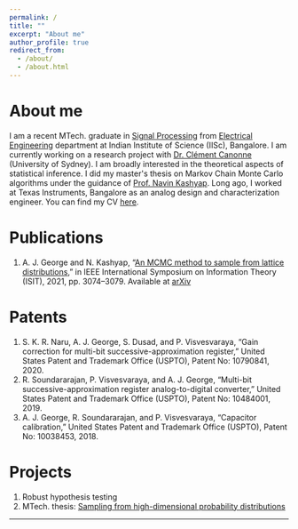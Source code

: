 ```yaml
---
permalink: /
title: ""
excerpt: "About me"
author_profile: true
redirect_from: 
  - /about/
  - /about.html
---
```




About me
======
I am a recent MTech. graduate in [Signal Processing](https://ee.iisc.ac.in/m-tech-programme-signal-processing/) from [Electrical Engineering](https://ee.iisc.ac.in/) department at Indian Institute of Science (IISc), Bangalore. I am currently working on a research project with [Dr. Clément Canonne](https://ccanonne.github.io/) (University of Sydney). I am broadly interested in the theoretical aspects of statistical inference. I did my master's thesis on Markov Chain Monte Carlo algorithms under the guidance of [Prof. Navin Kashyap](https://ece.iisc.ac.in/~nkashyap/). Long ago, I worked at Texas Instruments, Bangalore as an analog design and characterization engineer. You can find my CV [here](https://anandjez.github.io/files/CV_Anand.pdf). 

Publications
======

1. A. J. George and N. Kashyap, “[An MCMC method to sample from lattice distributions](https://ieeexplore.ieee.org/document/9517919),” in IEEE International Symposium on Information Theory (ISIT), 2021, pp. 3074–3079. Available at [arXiv](https://arxiv.org/abs/2101.06453)
   
Patents
======

1. S. K. R. Naru, A. J. George, S. Dusad, and P. Visvesvaraya, “Gain correction for multi-bit successive-approximation register,” United States Patent and Trademark Office (USPTO), Patent No: 10790841, 2020.
2. R. Soundararajan, P. Visvesvaraya, and A. J. George, “Multi-bit successive-approximation register analog-to-digital converter,” United States Patent and Trademark Office (USPTO), Patent No: 10484001, 2019.
3. A. J. George, R. Soundararajan, and P. Visvesvaraya, “Capacitor calibration,” United States Patent and Trademark Office (USPTO), Patent No: 10038453, 2018.

Projects
======

1. Robust hypothesis testing
2. MTech. thesis: [Sampling from high-dimensional probability distributions](https://anandjez.github.io/files/Sampling_MTech_project_final_report.pdf)

------

